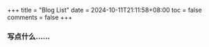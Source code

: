 +++
title = "Blog List"
date = 2024-10-11T21:11:58+08:00
toc = false
comments = false
+++

### 写点什么……
